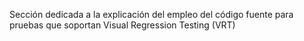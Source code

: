 Sección dedicada a la explicación del empleo del código fuente para pruebas que soportan Visual Regression Testing (VRT)